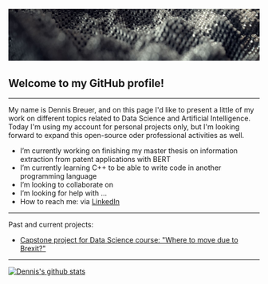 [![Header](icons/h.JPG "Header")]()

## Welcome to my GitHub profile!

<hr>

My name is Dennis Breuer, and on this page I'd like to present a little of my work on different topics related to Data Science and Artificial Intelligence.
Today I'm using my account for personal projects only, but I'm looking forward to expand this open-source oder professional activities as well. 

-  I’m currently working on finishing my master thesis on information extraction from patent applications with BERT
-  I’m currently learning C++ to be able to write code in another programming language 
-  I’m looking to collaborate on 
-  I’m looking for help with ...
- How to reach me: via [LinkedIn](https://www.linkedin.com/in/dennis-breuer-838260134/)

<hr>
Past and current projects: 

- [Capstone project for Data Science course: "Where to move due to Brexit?"](https://dennisb1239.github.io/IBM-Data-Science-Capstone-project/)


<hr>

[![Dennis's github stats](https://github-readme-stats.vercel.app/api?username=dennisb1239&count_private=true&show_icons=true&theme=radical&hide_rank=false)](https://github.com/anuraghazra/github-readme-stats)

<!--
**dennisb1239/dennisb1239** is a ✨ _special_ ✨ repository because its `README.md` (this file) appears on your GitHub profile.




